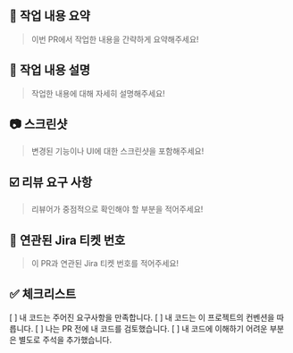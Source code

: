 ## 📌 작업 내용 요약

> 이번 PR에서 작업한 내용을 간략하게 요약해주세요!

## 📝 작업 내용 설명

> 작업한 내용에 대해 자세히 설명해주세요!

## 📷 스크린샷

> 변경된 기능이나 UI에 대한 스크린샷을 포함해주세요!

## ☑️ 리뷰 요구 사항

> 리뷰어가 중점적으로 확인해야 할 부분을 적어주세요!

## 🎫 연관된 Jira 티켓 번호

> 이 PR과 연관된 Jira 티켓 번호를 적어주세요!

## ✅ 체크리스트

[ ] 내 코드는 주어진 요구사항을 만족합니다.
[ ] 내 코드는 이 프로젝트의 컨벤션을 따릅니다.
[ ] 나는 PR 전에 내 코드를 검토했습니다.
[ ] 내 코드에 이해하기 어려운 부분은 별도로 주석을 추가했습니다.
